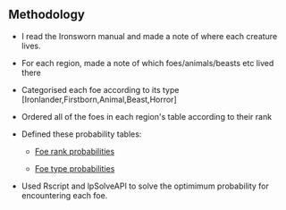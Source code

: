 ## Methodology

- I read the Ironsworn manual and made a note of where each creature lives.

- For each region, made a note of which foes/animals/beasts etc lived there

- Categorised each foe according to its type [Ironlander,Firstborn,Animal,Beast,Horror]

- Ordered all of the foes in each region's table according to their rank

- Defined these probability tables:

    - [Foe rank probabilities](foe_rank_probabilities.md)

    - [Foe type probabilities](foe_type_probabilities.md)

- Used Rscript and lpSolveAPI to solve the optimimum probability for encountering each foe.

